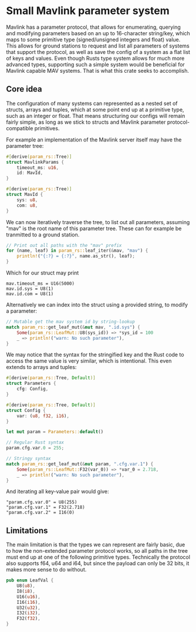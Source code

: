 # Small Mavlink parameter system

Mavlink has a parameter protocol, that allows for enumerating, querying and modifying parameters based on an up to 16-character string/key, which maps to some primitive type (signed/unsigned integers and float) value. This allows for ground stations to request and list all parameters of systems that support the protocol, as well as save the config of a system as a flat list of keys and values. Even though Rusts type system allows for much more advanced types, supporting such a simple system would be beneficial for Mavlink capable MAV systems. That is what this crate seeks to accomplish.

## Core idea

The configuration of many systems can represented as a nested set of structs, arrays and tuples, which at some point end up at a primitive type, such as an integer or float. That means structuring our configs will remain fairly simple, as long as we stick to structs and Mavlink parameter protocol-compatible primitives.

For example an implementation of the Mavlink server itself may have the parameter tree:

```rust
#[derive(param_rs::Tree)]
struct MavlinkParams {
    timeout_ms: u16,
    id: MavId,
}

#[derive(param_rs::Tree)]
struct MavId {
    sys: u8,
    com: u8,
}
```

We can now iteratively traverse the tree, to list out all parameters, assuming "mav" is the root name of this parameter tree. These can for example be tranmitted to a ground station.

```rust
// Print out all paths with the "mav" prefix
for (name, leaf) in param_rs::leaf_iter(&mav, "mav") {
    println!("{:?} = {:?}", name.as_str(), leaf);
}
```

Which for our struct may print

```
mav.timeout_ms = U16(5000)
mav.id.sys = U8(1)
mav.id.com = U8(1)
```

Alternatively we can index into the struct using a provided string, to modify a parameter:

```rust
// Mutable get the mav system id by string-lookup
match param_rs::get_leaf_mut(&mut mav, ".id.sys") {
    Some(param_rs::LeafMut::U8(sys_id)) => *sys_id = 100
    _ => println!("warn: No such parameter"),
}
```

We may notice that the syntax for the stringified key and the Rust code to access the same value is very similar, which is intentional. This even extends to arrays and tuples:

```rust
#[derive(param_rs::Tree, Default)]
struct Parameters {
    cfg: Config,
}

#[derive(param_rs::Tree, Default)]
struct Config {
    var: (u8, f32, i16),
}

let mut param = Parameters::default()

// Regular Rust syntax
param.cfg.var.0 = 255;

// Stringy syntax
match param_rs::get_leaf_mut(&mut param, ".cfg.var.1") {
    Some(param_rs::LeafMut::F32(var_0)) => *var_0 = 2.718,
    _ => println!("warn: No such parameter"),
}
```

And iterating all key-value pair would give:

```
"param.cfg.var.0" = U8(255)
"param.cfg.var.1" = F32(2.718)
"param.cfg.var.2" = I16(0)
```

## Limitations

The main limitation is that the types we can represent are fairly basic, due to how the non-extended parameter protocol works, so all paths in the tree must end up at one of the following primitive types. Technically the protocol also supports f64, u64 and i64, but since the payload can only be 32 bits, it makes more sense to do without.

```rust
pub enum LeafVal {
    U8(u8),
    I8(i8),
    U16(u16),
    I16(i16),
    U32(u32),
    I32(i32),
    F32(f32),
}
```

